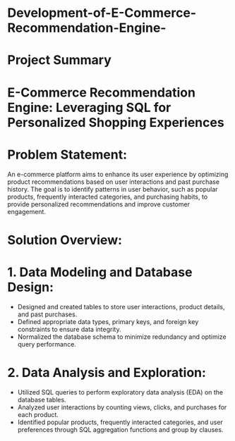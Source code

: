 # Development-of-E-Commerce-Recommendation-Engine-
# Project Summary
# E-Commerce Recommendation Engine: Leveraging SQL for Personalized Shopping Experiences
# Problem Statement:
An e-commerce platform aims to enhance its user experience by optimizing product
recommendations based on user interactions and past purchase history. The goal is to identify
patterns in user behavior, such as popular products, frequently interacted categories, and
purchasing habits, to provide personalized recommendations and improve customer engagement.
# Solution Overview:
# 1. Data Modeling and Database Design:
 - Designed and created tables to store user interactions, product details, and past purchases.
 - Defined appropriate data types, primary keys, and foreign key constraints to ensure data
integrity.
 - Normalized the database schema to minimize redundancy and optimize query performance.
# 2. Data Analysis and Exploration:
 - Utilized SQL queries to perform exploratory data analysis (EDA) on the database tables.
 - Analyzed user interactions by counting views, clicks, and purchases for each product.
 - Identified popular products, frequently interacted categories, and user preferences through SQL
aggregation functions and group by clauses.
